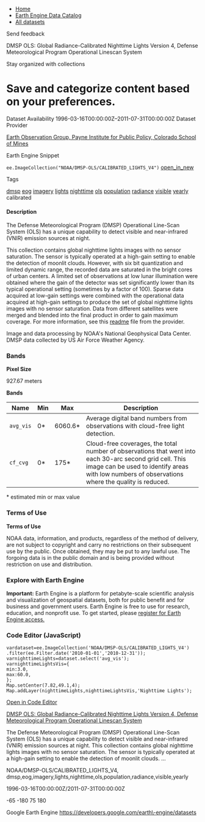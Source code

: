 



* [Home](https://developers.google.com/)
* [Earth Engine Data Catalog](https://developers.google.com/earth-engine/datasets)
* [All datasets](https://developers.google.com/earth-engine/datasets/catalog)





 
 
 Send feedback
 
 

DMSP OLS: Global Radiance\-Calibrated Nighttime Lights Version 4, Defense Meteorological Program Operational Linescan System


 
 Stay organized with collections
 

 
 Save and categorize content based on your preferences.
==============================================================================================================================================================================================================================








Dataset Availability
1996\-03\-16T00:00:00Z–2011\-07\-31T00:00:00Z
Dataset Provider


[Earth Observation Group, Payne Institute for Public Policy, Colorado School of Mines](https://eogdata.mines.edu/dmsp/download_radcal.html)



Earth Engine Snippet


`ee.ImageCollection("NOAA/DMSP-OLS/CALIBRATED_LIGHTS_V4")` 
[open\_in\_new](https://code.earthengine.google.com/?scriptPath=Examples:Datasets/NOAA/NOAA_DMSP-OLS_CALIBRATED_LIGHTS_V4)





Tags


[dmsp](/earth-engine/datasets/tags/dmsp)
[eog](/earth-engine/datasets/tags/eog)
[imagery](/earth-engine/datasets/tags/imagery)
[lights](/earth-engine/datasets/tags/lights)
[nighttime](/earth-engine/datasets/tags/nighttime)
[ols](/earth-engine/datasets/tags/ols)
[population](/earth-engine/datasets/tags/population)
[radiance](/earth-engine/datasets/tags/radiance)
[visible](/earth-engine/datasets/tags/visible)
[yearly](/earth-engine/datasets/tags/yearly)
calibrated








#### Description



The Defense Meteorological Program (DMSP) Operational Line\-Scan System
(OLS) has a unique capability to detect visible and near\-infrared (VNIR)
emission sources at night.


This collection contains global nighttime lights images with no sensor
saturation. The sensor is typically operated at a high\-gain setting to
enable the detection of moonlit clouds. However, with six bit quantization
and limited dynamic range, the recorded data are saturated in the bright
cores of urban centers. A limited set of observations at low lunar
illumination were obtained where the gain of the detector was set
significantly lower than its typical operational setting (sometimes by a
factor of 100\). Sparse data acquired at low\-gain settings were combined
with the operational data acquired at high\-gain settings to produce the set
of global nighttime lights images with no sensor saturation. Data from
different satellites were merged and blended into the final product in order
to gain maximum coverage. For more information, see this
[readme](https://eogdata.mines.edu/dmsp/radcal_readme.txt)
file from the provider.


Image and data processing by NOAA's National Geophysical Data Center.
DMSP data collected by US Air Force Weather Agency.





### Bands



**Pixel Size**
  
927\.67 meters



**Bands**




| Name | Min | Max | Description |
| --- | --- | --- | --- |
| `avg_vis` | 0\* | 6060\.6\* | Average digital band numbers from observations with cloud\-free light detection. |
| `cf_cvg` | 0\* | 175\* | Cloud\-free coverages, the total number of observations that went into each 30\-arc second grid cell. This image can be used to identify areas with low numbers of observations where the quality is reduced. |


 \* estimated min or max value


### Terms of Use


**Terms of Use**


NOAA data, information, and products, regardless of the method of delivery,
are not subject to copyright and carry no restrictions on their subsequent
use by the public. Once obtained, they may be put to any lawful use. The
forgoing data is in the public domain and is being provided without
restriction on use and distribution.




### Explore with Earth Engine


**Important:** 
 Earth Engine is a platform for petabyte\-scale scientific analysis and visualization of
 geospatial datasets, both for public benefit and for business and government users.
 Earth Engine is free to use for research, education, and nonprofit use. To get started, please
 [register for Earth Engine access.](https://console.cloud.google.com/earth-engine)



### Code Editor (JavaScript)



```
vardataset=ee.ImageCollection('NOAA/DMSP-OLS/CALIBRATED_LIGHTS_V4')
.filter(ee.Filter.date('2010-01-01','2010-12-31'));
varnighttimeLights=dataset.select('avg_vis');
varnighttimeLightsVis={
min:3.0,
max:60.0,
};
Map.setCenter(7.82,49.1,4);
Map.addLayer(nighttimeLights,nighttimeLightsVis,'Nighttime Lights');
```



[Open in Code Editor](https://code.earthengine.google.com/?scriptPath=Examples:Datasets/NOAA/NOAA_DMSP-OLS_CALIBRATED_LIGHTS_V4)


[DMSP OLS: Global Radiance\-Calibrated Nighttime Lights Version 4, Defense Meteorological Program Operational Linescan System](/earth-engine/datasets/catalog/NOAA_DMSP-OLS_CALIBRATED_LIGHTS_V4)

The Defense Meteorological Program (DMSP) Operational Line\-Scan System (OLS) has a unique capability to detect visible and near\-infrared (VNIR) emission sources at night. This collection contains global nighttime lights images with no sensor saturation. The sensor is typically operated at a high\-gain setting to enable the detection of moonlit clouds. …

 NOAA/DMSP\-OLS/CALIBRATED\_LIGHTS\_V4,
 dmsp,eog,imagery,lights,nighttime,ols,population,radiance,visible,yearly

1996\-03\-16T00:00:00Z/2011\-07\-31T00:00:00Z



 \-65 \-180 75 180
 



Google Earth Engine
https://developers.google.com/earth\-engine/datasets








